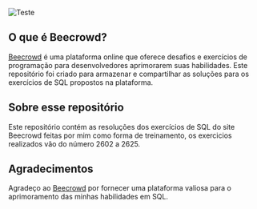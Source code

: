 ![Teste](https://beecrowd.io/wp-content/uploads/2021/08/beecrowd__roxoHorClean-small-PNG-1.png)

## O que é Beecrowd?
[Beecrowd](https://www.beecrowd.com.br/judge/en/login) é uma plataforma online que oferece desafios e exercícios de programação para desenvolvedores aprimorarem suas habilidades. Este repositório foi criado para armazenar e compartilhar as soluções para os exercícios de SQL propostos na plataforma.

## Sobre esse repositório
Este repositório contém as resoluções dos exercícios de SQL do site Beecrowd feitas por mim como forma de treinamento, os exercicios realizados vão do número 2602 a 2625.

## Agradecimentos

Agradeço ao [Beecrowd](https://www.beecrowd.com.br/judge/en/login) por fornecer uma plataforma valiosa para o aprimoramento das minhas habilidades em SQL.


